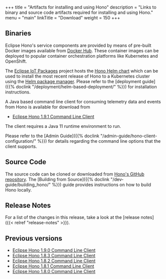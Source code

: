 +++
title = "Artifacts for installing and using Hono"
description = "Links to binary and source code artifacts required for installing and using Hono."
menu = "main"
linkTitle = "Download"
weight = 150
+++

## Binaries

Eclipse Hono's service components are provided by means of pre-built Docker images available from
[Docker Hub](https://hub.docker.com/u/eclipse/). These container images can be deployed to popular
container orchestration platforms like Kubernetes and OpenShift.

The [Eclipse IoT Packages](https://www.eclipse.org/packages/) project hosts the
[Hono Helm chart](https://github.com/eclipse/packages/tree/master/charts/hono)
which can be used to install the most recent release of Hono to a Kubernetes cluster
using the [Helm package manager](https://helm.sh).
Please refer to the [deployment guide]({{% doclink "/deployment/helm-based-deployment/" %}})
for installation instructions.

A Java based command line client for consuming telemetry data and events from Hono is available for download from

* [Eclipse Hono 1.9.1 Command Line Client](https://www.eclipse.org/downloads/download.php?file=/hono/hono-cli-1.9.1-exec.jar)

The client requires a Java 11 runtime environment to run.

Please refer to the [Admin Guide]({{% doclink "/admin-guide/hono-client-configuration/" %}}) for details regarding the command
line options that the client supports.

## Source Code

The source code can be cloned or downloaded from [Hono's GitHub repository](https://github.com/eclipse/hono).
The [Building from Source]({{% doclink "/dev-guide/building_hono/" %}}) guide provides instructions on how to build Hono locally.

## Release Notes

For a list of the changes in this release, take a look at the [release notes]({{< relref "release-notes" >}}).

## Previous versions

* [Eclipse Hono 1.9.0 Command Line Client](https://www.eclipse.org/downloads/download.php?file=/hono/hono-cli-1.9.0-exec.jar)
* [Eclipse Hono 1.8.3 Command Line Client](https://www.eclipse.org/downloads/download.php?file=/hono/hono-cli-1.8.3-exec.jar)
* [Eclipse Hono 1.8.2 Command Line Client](https://www.eclipse.org/downloads/download.php?file=/hono/hono-cli-1.8.2-exec.jar)
* [Eclipse Hono 1.8.1 Command Line Client](https://www.eclipse.org/downloads/download.php?file=/hono/hono-cli-1.8.1-exec.jar)
* [Eclipse Hono 1.8.0 Command Line Client](https://www.eclipse.org/downloads/download.php?file=/hono/hono-cli-1.8.0-exec.jar)
